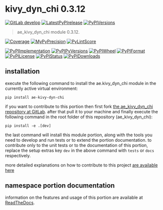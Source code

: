 <!-- THIS FILE IS EXCLUSIVELY MAINTAINED by the project ae.ae V0.3.95 -->
<!-- THIS FILE IS EXCLUSIVELY MAINTAINED by the project aedev.tpl_namespace_root V0.3.14 -->
# kivy_dyn_chi 0.3.12

[![GitLab develop](https://img.shields.io/gitlab/pipeline/ae-group/ae_kivy_dyn_chi/develop?logo=python)](
    https://gitlab.com/ae-group/ae_kivy_dyn_chi)
[![LatestPyPIrelease](
    https://img.shields.io/gitlab/pipeline/ae-group/ae_kivy_dyn_chi/release0.3.11?logo=python)](
    https://gitlab.com/ae-group/ae_kivy_dyn_chi/-/tree/release0.3.11)
[![PyPIVersions](https://img.shields.io/pypi/v/ae_kivy_dyn_chi)](
    https://pypi.org/project/ae-kivy-dyn-chi/#history)

>ae_kivy_dyn_chi module 0.3.12.

[![Coverage](https://ae-group.gitlab.io/ae_kivy_dyn_chi/coverage.svg)](
    https://ae-group.gitlab.io/ae_kivy_dyn_chi/coverage/index.html)
[![MyPyPrecision](https://ae-group.gitlab.io/ae_kivy_dyn_chi/mypy.svg)](
    https://ae-group.gitlab.io/ae_kivy_dyn_chi/lineprecision.txt)
[![PyLintScore](https://ae-group.gitlab.io/ae_kivy_dyn_chi/pylint.svg)](
    https://ae-group.gitlab.io/ae_kivy_dyn_chi/pylint.log)

[![PyPIImplementation](https://img.shields.io/pypi/implementation/ae_kivy_dyn_chi)](
    https://gitlab.com/ae-group/ae_kivy_dyn_chi/)
[![PyPIPyVersions](https://img.shields.io/pypi/pyversions/ae_kivy_dyn_chi)](
    https://gitlab.com/ae-group/ae_kivy_dyn_chi/)
[![PyPIWheel](https://img.shields.io/pypi/wheel/ae_kivy_dyn_chi)](
    https://gitlab.com/ae-group/ae_kivy_dyn_chi/)
[![PyPIFormat](https://img.shields.io/pypi/format/ae_kivy_dyn_chi)](
    https://pypi.org/project/ae-kivy-dyn-chi/)
[![PyPILicense](https://img.shields.io/pypi/l/ae_kivy_dyn_chi)](
    https://gitlab.com/ae-group/ae_kivy_dyn_chi/-/blob/develop/LICENSE.md)
[![PyPIStatus](https://img.shields.io/pypi/status/ae_kivy_dyn_chi)](
    https://libraries.io/pypi/ae-kivy-dyn-chi)
[![PyPIDownloads](https://img.shields.io/pypi/dm/ae_kivy_dyn_chi)](
    https://pypi.org/project/ae-kivy-dyn-chi/#files)


## installation


execute the following command to install the
ae.kivy_dyn_chi module
in the currently active virtual environment:
 
```shell script
pip install ae-kivy-dyn-chi
```

if you want to contribute to this portion then first fork
[the ae_kivy_dyn_chi repository at GitLab](
https://gitlab.com/ae-group/ae_kivy_dyn_chi "ae.kivy_dyn_chi code repository").
after that pull it to your machine and finally execute the
following command in the root folder of this repository
(ae_kivy_dyn_chi):

```shell script
pip install -e .[dev]
```

the last command will install this module portion, along with the tools you need
to develop and run tests or to extend the portion documentation. to contribute only to the unit tests or to the
documentation of this portion, replace the setup extras key `dev` in the above command with `tests` or `docs`
respectively.

more detailed explanations on how to contribute to this project
[are available here](
https://gitlab.com/ae-group/ae_kivy_dyn_chi/-/blob/develop/CONTRIBUTING.rst)


## namespace portion documentation

information on the features and usage of this portion are available at
[ReadTheDocs](
https://ae.readthedocs.io/en/latest/_autosummary/ae.kivy_dyn_chi.html
"ae_kivy_dyn_chi documentation").
